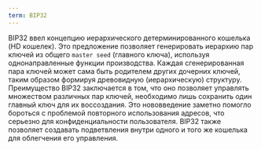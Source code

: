 ```yaml
---
term: BIP32
---
```


BIP32 ввел концепцию иерархического детерминированного кошелька (HD кошелек). Это предложение позволяет генерировать иерархию пар ключей из общего `master seed` (главного ключа), используя однонаправленные функции производства. Каждая сгенерированная пара ключей может сама быть родителем других дочерних ключей, таким образом формируя древовидную (иерархическую) структуру. Преимущество BIP32 заключается в том, что оно позволяет управлять множеством различных пар ключей, необходимо лишь сохранить один главный ключ для их воссоздания. Это нововведение заметно помогло бороться с проблемой повторного использования адресов, что серьезно для конфиденциальности пользователя. BIP32 также позволяет создавать подветвления внутри одного и того же кошелька для облегчения его управления.